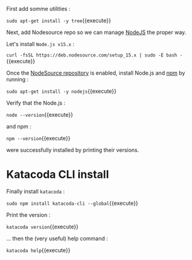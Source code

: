 First add somme utilities :

`sudo apt-get install -y tree`{{execute}}

Next, add Nodesource repo so we can manage [NodeJS](https://nodejs.org/en/) the proper way.

Let's install `Node.js v15.x` :

`curl -fsSL https://deb.nodesource.com/setup_15.x | sudo -E bash -`{{execute}}

Once the [NodeSource repository](https://github.com/nodesource/distributions) is enabled,
install Node.js and [npm](https://www.npmjs.com/) by running :

`sudo apt-get install -y nodejs`{{execute}}

Verify that the Node.js :

`node --version`{{execute}}

and npm :

`npm --version`{{execute}}

were successfully installed by printing their versions.

# Katacoda CLI install

Finally install `katacoda` :

`sudo npm install katacoda-cli --global`{{execute}}

Print the version :

`katacoda version`{{execute}}

... then the (very useful) help command :

`katacoda help`{{execute}}